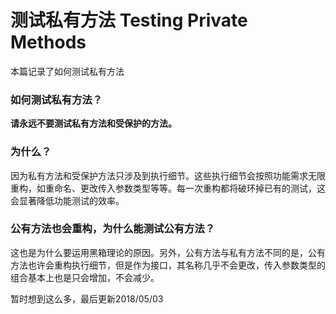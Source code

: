 # 测试私有方法 Testing Private Methods
本篇记录了如何测试私有方法

### 如何测试私有方法？
**请永远不要测试私有方法和受保护的方法。**

### 为什么？
因为私有方法和受保护方法只涉及到执行细节。这些执行细节会按照功能需求无限重构，如重命名、更改传入参数类型等等。每一次重构都将破环掉已有的测试，这会显著降低功能测试的效率。

### 公有方法也会重构，为什么能测试公有方法？
这也是为什么要运用黑箱理论的原因。另外，公有方法与私有方法不同的是，公有方法也许会重构执行细节，但是作为接口，其名称几乎不会更改，传入参数类型的组合基本上也是只会增加，不会减少。

暂时想到这么多，最后更新2018/05/03
